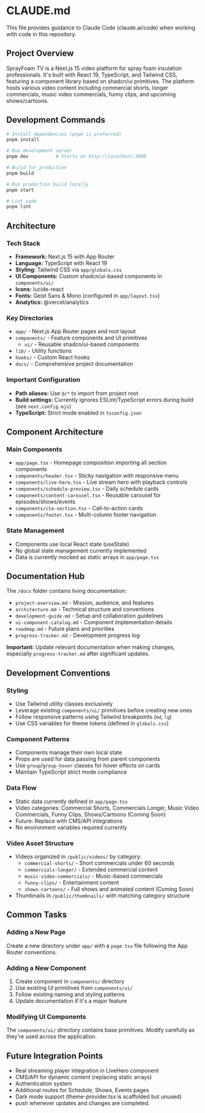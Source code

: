 # CLAUDE.md

This file provides guidance to Claude Code (claude.ai/code) when working with code in this repository.

## Project Overview

SprayFoam TV is a Next.js 15 video platform for spray foam insulation professionals. It's built with React 19, TypeScript, and Tailwind CSS, featuring a component library based on shadcn/ui primitives. The platform hosts various video content including commercial shorts, longer commercials, music video commercials, funny clips, and upcoming shows/cartoons.

## Development Commands

```bash
# Install dependencies (pnpm is preferred)
pnpm install

# Run development server
pnpm dev          # Starts on http://localhost:3000

# Build for production
pnpm build

# Run production build locally
pnpm start

# Lint code
pnpm lint
```

## Architecture

### Tech Stack
- **Framework:** Next.js 15 with App Router
- **Language:** TypeScript with React 19
- **Styling:** Tailwind CSS via `app/globals.css`
- **UI Components:** Custom shadcn/ui-based components in `components/ui/`
- **Icons:** lucide-react
- **Fonts:** Geist Sans & Mono (configured in `app/layout.tsx`)
- **Analytics:** @vercel/analytics

### Key Directories
- `app/` - Next.js App Router pages and root layout
- `components/` - Feature components and UI primitives
  - `ui/` - Reusable shadcn/ui-based components
- `lib/` - Utility functions
- `hooks/` - Custom React hooks
- `docs/` - Comprehensive project documentation

### Important Configuration
- **Path aliases:** Use `@/*` to import from project root
- **Build settings:** Currently ignores ESLint/TypeScript errors during build (see `next.config.mjs`)
- **TypeScript:** Strict mode enabled in `tsconfig.json`

## Component Architecture

### Main Components
- `app/page.tsx` - Homepage composition importing all section components
- `components/header.tsx` - Sticky navigation with responsive menu
- `components/live-hero.tsx` - Live stream hero with playback controls
- `components/schedule-preview.tsx` - Daily schedule cards
- `components/content-carousel.tsx` - Reusable carousel for episodes/shows/events
- `components/cta-section.tsx` - Call-to-action cards
- `components/footer.tsx` - Multi-column footer navigation

### State Management
- Components use local React state (useState)
- No global state management currently implemented
- Data is currently mocked as static arrays in `app/page.tsx`

## Documentation Hub

The `/docs` folder contains living documentation:
- `project-overview.md` - Mission, audience, and features
- `architecture.md` - Technical structure and conventions
- `development-guide.md` - Setup and collaboration guidelines
- `ui-component-catalog.md` - Component implementation details
- `roadmap.md` - Future plans and priorities
- `progress-tracker.md` - Development progress log

**Important:** Update relevant documentation when making changes, especially `progress-tracker.md` after significant updates.

## Development Conventions

### Styling
- Use Tailwind utility classes exclusively
- Leverage existing `components/ui/` primitives before creating new ones
- Follow responsive patterns using Tailwind breakpoints (`md`, `lg`)
- Use CSS variables for theme tokens (defined in `globals.css`)

### Component Patterns
- Components manage their own local state
- Props are used for data passing from parent components
- Use `group`/`group-hover` classes for hover effects on cards
- Maintain TypeScript strict mode compliance

### Data Flow
- Static data currently defined in `app/page.tsx`
- Video categories: Commercial Shorts, Commercials Longer, Music Video Commercials, Funny Clips, Shows/Cartoons (Coming Soon)
- Future: Replace with CMS/API integrations
- No environment variables required currently

### Video Asset Structure
- Videos organized in `/public/videos/` by category:
  - `commercial-shorts/` - Short commercials under 60 seconds
  - `commercials-longer/` - Extended commercial content
  - `music-video-commercials/` - Music-based commercials
  - `funny-clips/` - Entertainment content
  - `shows-cartoons/` - Full shows and animated content (Coming Soon)
- Thumbnails in `/public/thumbnails/` with matching category structure

## Common Tasks

### Adding a New Page
Create a new directory under `app/` with a `page.tsx` file following the App Router conventions.

### Adding a New Component
1. Create component in `components/` directory
2. Use existing UI primitives from `components/ui/`
3. Follow existing naming and styling patterns
4. Update documentation if it's a major feature

### Modifying UI Components
The `components/ui/` directory contains base primitives. Modify carefully as they're used across the application.

## Future Integration Points
- Real streaming player integration in LiveHero component
- CMS/API for dynamic content (replacing static arrays)
- Authentication system
- Additional routes for Schedule, Shows, Events pages
- Dark mode support (theme-provider.tsx is scaffolded but unused)
- push whenever updates and changes are completed.